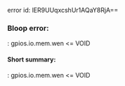 error id: lER9UUqxcshUr1AQaY8RjA==
### Bloop error:

: gpios.io.mem.wen <= VOID
#### Short summary: 

: gpios.io.mem.wen <= VOID
